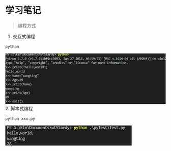 # 学习笔记  

> 编程方式  
1. 交互式编程  
```shell
python  
```  
![交互式](getinpythonmutual.PNG)  
2. 脚本式编程  
```shell
python xxx.py
```
![脚本式](scriptprogram.PNG)  
